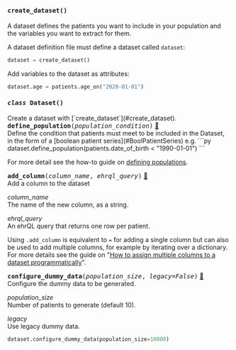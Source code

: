 
<h4 class="attr-heading" id="create_dataset" data-toc-label="create_dataset" markdown>
  <tt><strong>create_dataset</strong>()</tt>
</h4>
<div markdown="block" class="indent">
A dataset defines the patients you want to include in your population and the
variables you want to extract for them.

A dataset definition file must define a dataset called `dataset`:

```py
dataset = create_dataset()
```

Add variables to the dataset as attributes:

```py
dataset.age = patients.age_on("2020-01-01")
```
</div>


<h4 class="attr-heading" id="Dataset" data-toc-label="Dataset" markdown>
  <tt><em>class</em> <strong>Dataset</strong>()</tt>
</h4>

<div markdown="block" class="indent">
Create a dataset with [`create_dataset`](#create_dataset).
<div class="attr-heading" id="Dataset.define_population">
  <tt><strong>define_population</strong>(<em>population_condition</em>)</tt>
  <a class="headerlink" href="#Dataset.define_population" title="Permanent link">🔗</a>
</div>
<div markdown="block" class="indent">
Define the condition that patients must meet to be included in the Dataset, in
the form of a [boolean patient series](#BoolPatientSeries) e.g.
```py
dataset.define_population(patients.date_of_birth < "1990-01-01")
```

For more detail see the how-to guide on [defining
populations](../how-to/define-population.md).
</div>

<div class="attr-heading" id="Dataset.add_column">
  <tt><strong>add_column</strong>(<em>column_name</em>, <em>ehrql_query</em>)</tt>
  <a class="headerlink" href="#Dataset.add_column" title="Permanent link">🔗</a>
</div>
<div markdown="block" class="indent">
Add a column to the dataset

_column_name_<br>
The name of the new column, as a string.

_ehrql_query_<br>
An ehrQL query that returns one row per patient.

Using `.add_column` is equivalent to `=` for adding a single column
but can also be used to add multiple columns, for example by iterating
over a dictionary. For more details see the guide on
"[How to assign multiple columns to a dataset programmatically](../how-to/assign-multiple-columns.md)".
</div>

<div class="attr-heading" id="Dataset.configure_dummy_data">
  <tt><strong>configure_dummy_data</strong>(<em>population_size</em>, <em>legacy=False</em>)</tt>
  <a class="headerlink" href="#Dataset.configure_dummy_data" title="Permanent link">🔗</a>
</div>
<div markdown="block" class="indent">
Configure the dummy data to be generated.

_population_size_<br>
Number of patients to generate (default 10).

_legacy_<br>
Use legacy dummy data.

```py
dataset.configure_dummy_data(population_size=10000)
```
</div>

</div>
